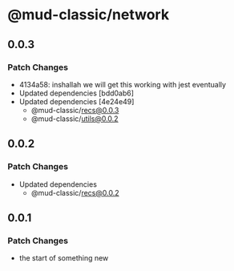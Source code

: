 # @mud-classic/network

## 0.0.3

### Patch Changes

- 4134a58: inshallah we will get this working with jest eventually
- Updated dependencies [bdd0ab6]
- Updated dependencies [4e24e49]
  - @mud-classic/recs@0.0.3
  - @mud-classic/utils@0.0.2

## 0.0.2

### Patch Changes

- Updated dependencies
  - @mud-classic/recs@0.0.2

## 0.0.1

### Patch Changes

- the start of something new
